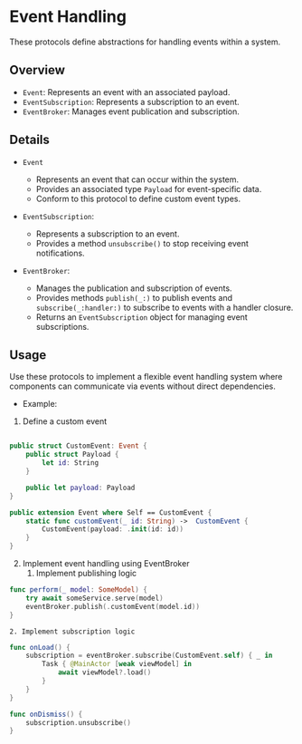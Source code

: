 # Event Handling

These protocols define abstractions for handling events within a system.

## Overview

- ``Event``: Represents an event with an associated payload.
- ``EventSubscription``: Represents a subscription to an event.
- ``EventBroker``: Manages event publication and subscription.

## Details

- ``Event``
    - Represents an event that can occur within the system.
    - Provides an associated type `Payload` for event-specific data.
    - Conform to this protocol to define custom event types.

- ``EventSubscription``:
    - Represents a subscription to an event.
    - Provides a method `unsubscribe()` to stop receiving event notifications.

- ``EventBroker``:
    - Manages the publication and subscription of events.
    - Provides methods `publish(_:)` to publish events and `subscribe(_:handler:)`
to subscribe to events with a handler closure.
    - Returns an `EventSubscription` object for managing event subscriptions.

## Usage

Use these protocols to implement a flexible event handling system where components can
communicate via events without direct dependencies.

- Example:
1. Define a custom event
```swift

public struct CustomEvent: Event {
    public struct Payload {
        let id: String
    }

    public let payload: Payload
}

public extension Event where Self == CustomEvent {
    static func customEvent(_ id: String) ->  CustomEvent {
        CustomEvent(payload: .init(id: id))
    }
}
```

2. Implement event handling using EventBroker
    1. Implement publishing logic

```swift
func perform(_ model: SomeModel) {
    try await someService.serve(model)
    eventBroker.publish(.customEvent(model.id))
}
```
    2. Implement subscription logic

```swift
func onLoad() {
    subscription = eventBroker.subscribe(CustomEvent.self) { _ in
        Task { @MainActor [weak viewModel] in
            await viewModel?.load()
        }
    }
}

func onDismiss() {
    subscription.unsubscribe()
}
```
